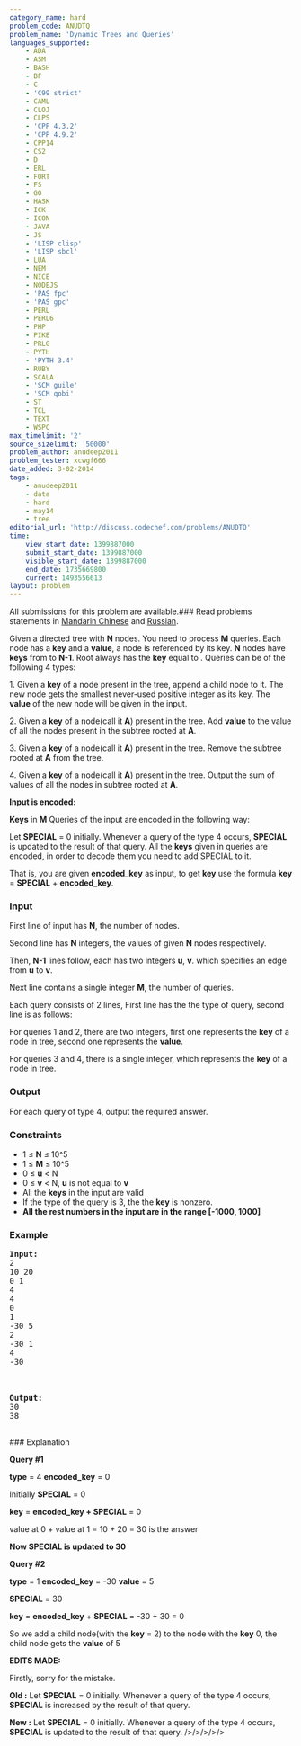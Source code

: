 ```yaml
---
category_name: hard
problem_code: ANUDTQ
problem_name: 'Dynamic Trees and Queries'
languages_supported:
    - ADA
    - ASM
    - BASH
    - BF
    - C
    - 'C99 strict'
    - CAML
    - CLOJ
    - CLPS
    - 'CPP 4.3.2'
    - 'CPP 4.9.2'
    - CPP14
    - CS2
    - D
    - ERL
    - FORT
    - FS
    - GO
    - HASK
    - ICK
    - ICON
    - JAVA
    - JS
    - 'LISP clisp'
    - 'LISP sbcl'
    - LUA
    - NEM
    - NICE
    - NODEJS
    - 'PAS fpc'
    - 'PAS gpc'
    - PERL
    - PERL6
    - PHP
    - PIKE
    - PRLG
    - PYTH
    - 'PYTH 3.4'
    - RUBY
    - SCALA
    - 'SCM guile'
    - 'SCM qobi'
    - ST
    - TCL
    - TEXT
    - WSPC
max_timelimit: '2'
source_sizelimit: '50000'
problem_author: anudeep2011
problem_tester: xcwgf666
date_added: 3-02-2014
tags:
    - anudeep2011
    - data
    - hard
    - may14
    - tree
editorial_url: 'http://discuss.codechef.com/problems/ANUDTQ'
time:
    view_start_date: 1399887000
    submit_start_date: 1399887000
    visible_start_date: 1399887000
    end_date: 1735669800
    current: 1493556613
layout: problem
---
```

All submissions for this problem are available.###  Read problems statements in [Mandarin Chinese](http://www.codechef.com/download/translated/MAY14/mandarin/ANUDTQ.pdf) and [Russian](http://www.codechef.com/download/translated/MAY14/russian/ANUDTQ.pdf).

Given a directed tree with **N** nodes. You need to process **M** queries.
Each node has a **key** and a **value**, a node is referenced by its key. **N** nodes have **keys** from  to **N-1**.
Root always has the **key** equal to . Queries can be of the following 4 types:

1\. Given a **key** of a node present in the tree, append a child node to it. The new node gets the smallest never-used positive integer as its key. The **value** of the new node will be given in the input.

2\. Given a **key** of a node(call it **A**) present in the tree. Add **value** to the value of all the nodes present in the subtree rooted at **A**.

3\. Given a **key** of a node(call it **A**) present in the tree. Remove the subtree rooted at **A** from the tree.

4\. Given a **key** of a node(call it **A**) present in the tree. Output the sum of values of all the nodes in subtree rooted at **A**.

**Input is encoded:**

**Keys** in **M** Queries of the input are encoded in the following way:

Let **SPECIAL** = 0 initially. Whenever a query of the type 4 occurs, **SPECIAL** is updated to the result of that query.
All the **keys** given in queries are encoded, in order to decode them you need to add SPECIAL to it.

That is, you are given **encoded\_key** as input, to get **key** use the formula **key** = **SPECIAL** + **encoded\_key**.

### Input

First line of input has **N**, the number of nodes.

Second line has **N** integers, the values of given **N** nodes respectively.

Then, **N-1** lines follow, each has two integers **u**, **v**. which specifies an edge from **u** to **v**.

Next line contains a single integer **M**, the number of queries.

Each query consists of 2 lines, First line has the the type of query, second line is as follows:

For queries 1 and 2, there are two integers, first one represents the **key** of a node in tree, second one represents the **value**.

For queries 3 and 4, there is a single integer, which represents the **key** of a node in tree.

### Output

For each query of type 4, output the required answer.

### Constraints

- 1 ≤ **N** ≤ 10^5
- 1 ≤ **M** ≤ 10^5
- 0 ≤ **u** < N
- 0 ≤ **v** < N, **u** is not equal to **v**
- All the **keys** in the input are valid
- If the type of the query is 3, the the **key** is nonzero.
- **All the rest numbers in the input are in the range \[-1000, 1000\]**

### Example

<pre>
<b>Input:</b>
2
10 20
0 1
4
4
0
1
-30 5
2
-30 1
4
-30
<br></br>
<b>Output:</b>
30
38

</pre>### Explanation
**Query #1**

**type** = 4 **encoded\_key** = 0

Initially **SPECIAL** = 0

**key** = **encoded\_key + SPECIAL** = 0

value at 0 + value at 1 = 10 + 20 = 30 is the answer

**Now SPECIAL is updated to 30**

**Query #2**

**type** = 1 **encoded\_key** = -30 **value** = 5 

**SPECIAL** = 30 

**key** = **encoded\_key** + **SPECIAL** = -30 + 30 = 0

So we add a child node(with the **key** = 2) to the node with the **key** 0, the child node gets the **value** of 5


**EDITS MADE:**

Firstly, sorry for the mistake.

**Old :** Let **SPECIAL** = 0 initially. Whenever a query of the type 4 occurs, **SPECIAL** is increased by the result of that query.

**New :** Let **SPECIAL** = 0 initially. Whenever a query of the type 4 occurs, **SPECIAL** is updated to the result of that query.
/>/>/>/>/>
